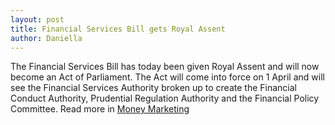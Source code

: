 ```yaml
---
layout: post
title: Financial Services Bill gets Royal Assent
author: Daniella
---
```

The Financial Services Bill has today been given Royal Assent and will now
become an Act of Parliament. The Act will come into force on 1 April and will
see the Financial Services Authority broken up to create the Financial Conduct
Authority, Prudential Regulation Authority and the Financial Policy Committee.
Read more in [Money Marketing](http://www.moneymarketing.co.uk/politics/financial-services-bill-gets-royal-assent/1063560.article)
